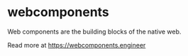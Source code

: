 # webcomponents

Web components are the building blocks of the native web.

Read more at https://webcomponents.engineer

